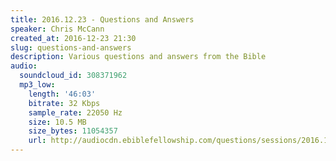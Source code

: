 ```yaml
---
title: 2016.12.23 - Questions and Answers
speaker: Chris McCann
created_at: 2016-12-23 21:30
slug: questions-and-answers
description: Various questions and answers from the Bible
audio:
  soundcloud_id: 308371962
  mp3_low:
    length: '46:03'
    bitrate: 32 Kbps
    sample_rate: 22050 Hz
    size: 10.5 MB
    size_bytes: 11054357
    url: http://audiocdn.ebiblefellowship.com/questions/sessions/2016.12.23_McCann_-_Questions_and_Answers.mp3
---
```


